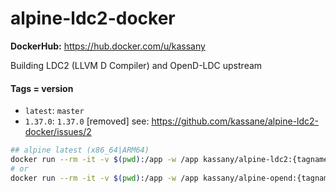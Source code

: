 # alpine-ldc2-docker

**DockerHub:** https://hub.docker.com/u/kassany

Building LDC2 (LLVM D Compiler) and OpenD-LDC upstream

#### Tags = version

- `latest`: `master`
- `1.37.0`: `1.37.0` [removed] see: https://github.com/kassane/alpine-ldc2-docker/issues/2

```bash
## alpine latest (x86_64|ARM64)
docker run --rm -it -v $(pwd):/app -w /app kassany/alpine-ldc2:{tagname} ash
# or
docker run --rm -it -v $(pwd):/app -w /app kassany/alpine-opend:{tagname} ash
```